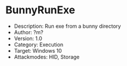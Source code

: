 # BunnyRunExe
- Description:   Run exe from a bunny directory 
- Author:        ?m?
- Version:       1.0
- Category:      Execution
- Target:        Windows 10
- Attackmodes:   HID, Storage